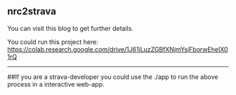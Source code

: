 nrc2strava
---
You can visit this blog to get further details.

You could run this project here:
https://colab.research.google.com/drive/1J61iLuzZGBfXNjmYsiFborwEheIX01rQ

---

##If you are a strava-developer you could use the ./app to run the above process in a interactive web-app.
